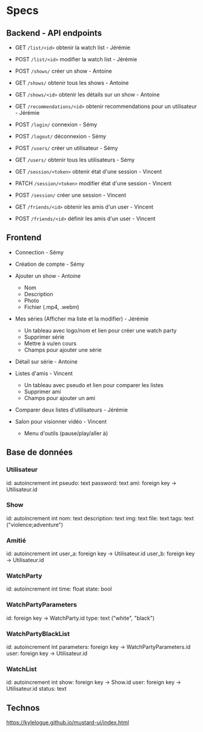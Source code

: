 # Specs

## Backend - API endpoints

- GET  `/list/<id>`  obtenir la watch list  - Jérémie
- POST `/list/<id>`  modifier la watch list - Jérémie

- POST `/shows/`     créer un show                    - Antoine
- GET  `/shows/`     obtenir tous les shows           - Antoine
- GET  `/shows/<id>` obtenir les détails sur un show  - Antoine

- GET  `/recommendations/<id>` obtenir recommendations pour un utilisateur - Jérémie

- POST `/login/`     connexion                         - Sémy
- POST `/logout/`    déconnexion                       - Sémy

- POST `/users/`     créer un utilisateur              - Sémy
- GET  `/users/`     obtenir tous les utilisateurs     - Sémy

- GET   `/session/<token>` obtenir état d'une session  - Vincent
- PATCH `/session/<token>` modifier état d'une session - Vincent
- POST  `/session/`        créer une session           - Vincent

- GET   `/friends/<id>`    obtenir les amis d'un user  - Vincent
- POST  `/friends/<id>`    définir les amis d'un user  - Vincent

## Frontend

- Connection                                                         - Sémy
- Création de compte                                                 - Sémy 

- Ajouter un show                                                    - Antoine
	- Nom
	- Description
	- Photo
	- Fichier (.mp4, .webm)
- Mes séries (Afficher ma liste et la modifier)                      - Jérémie
	- Un tableau avec logo/nom et lien pour créer une watch party
	- Supprimer série
	- Mettre à vu/en cours
	- Champs pour ajouter une série
- Détail sur série                                                   - Antoine
- Listes d'amis                                                      - Vincent
	- Un tableau avec pseudo et lien pour comparer les listes
	- Supprimer ami
	- Champs pour ajouter un ami
- Comparer deux listes d'utilisateurs                                - Jérémie
- Salon pour visionner vidéo                                         - Vincent
	- Menu d'outils (pause/play/aller à)
	
## Base de données

### Utilisateur

id: autoincrement int
pseudo: text
password: text
ami: foreign key -> Utilisateur.id

### Show

id: autoincrement int
nom: text
description: text
img: text
file: text
tags: text ("violence;adventure")

### Amitié

id: autoincrement int
user_a: foreign key -> Utilisateur.id
user_b: foreign key -> Utilisateur.id

### WatchParty

id: autoincrement int
time: float
state: bool

### WatchPartyParameters

id: foreign key -> WatchParty.id
type: text ("white", "black")

### WatchPartyBlackList

id: autoincrement int
parameters: foreign key -> WatchPartyParameters.id
user: foreign key -> Utilisateur.id

### WatchList

id: autoincrement int
show: foreign key -> Show.id
user: foreign key -> Utilisateur.id
status: text

## Technos

https://kylelogue.github.io/mustard-ui/index.html
